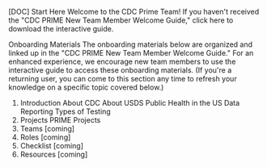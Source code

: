 [DOC]
Start Here
Welcome to the CDC Prime Team! If you haven't received the "CDC PRIME New Team Member Welcome Guide," click here to download the interactive guide.

Onboarding Materials
The onboarding materials below are organized and linked up in the "CDC PRIME New Team Member Welcome Guide." For an enhanced experience, we encourage new team members to use the interactive guide to access these onboarding materials. (If you're a returning user, you can come to this section any time to refresh your knowledge on a specific topic covered below.)

1. Introduction
About CDC
About USDS
Public Health in the US
Data Reporting
Types of Testing
2. Projects
PRIME Projects
3. Teams
[coming]
4. Roles
[coming]
5. Checklist
[coming]
6. Resources
[coming]
